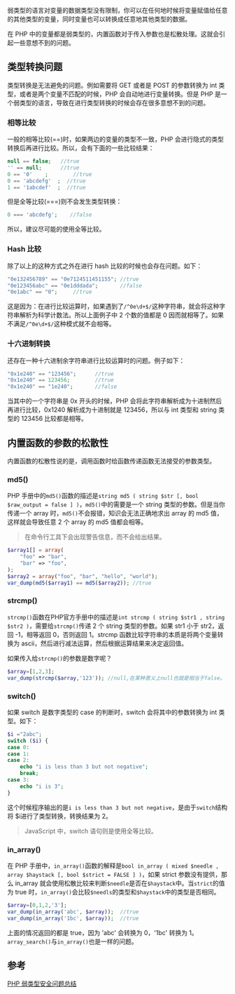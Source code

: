 弱类型的语言对变量的数据类型没有限制，你可以在任何地时候将变量赋值给任意的其他类型的变量，同时变量也可以转换成任意地其他类型的数据。

在 PHP 中的变量都是弱类型的，内置函数对于传入参数也是松散处理。这就会引起一些意想不到的问题。

## 类型转换问题
类型转换是无法避免的问题。例如需要将 GET 或者是 POST 的参数转换为 int 类型，或者是两个变量不匹配的时候，PHP 会自动地进行变量转换。但是 PHP 是一个弱类型的语言，导致在进行类型转换的时候会存在很多意想不到的问题。

### 相等比较
一般的相等比较(==)时，如果两边的变量的类型不一致，PHP 会进行隐式的类型转换后再进行比较。所以，会有下面的一些比较结果：

```php
null == false;   //true
'' == null;      //true
0 == '0'	;        //true
0 == 'abcdefg'	;  //true
1 == '1abcdef'	;  //true
```

但是全等比较(===)则不会发生类型转换：

```php
0 === 'abcdefg';	//false
```

所以，建议尽可能的使用全等比较。

### Hash 比较
除了以上的这种方式之外在进行 hash 比较的时候也会存在问题。如下：

```php
"0e132456789" == "0e7124511451155"; //true
"0e123456abc" == "0e1dddada";       //false
"0e1abc" == "0";     //true
```

这是因为：在进行比较运算时，如果遇到了`/^0e\d+$/`这种字符串，就会将这种字符串解析为科学计数法。所以上面例子中 2 个数的值都是 0 因而就相等了。如果不满足`/^0e\d+$/`这种模式就不会相等。

### 十六进制转换
还存在一种十六进制余字符串进行比较运算时的问题。例子如下：

```php
"0x1e240" == "123456";		//true
"0x1e240" == 123456;		//true
"0x1e240" == "1e240";		//false
```

当其中的一个字符串是 0x 开头的时候，PHP 会将此字符串解析成为十进制然后再进行比较，0x1240 解析成为十进制就是 123456，所以与 int 类型和 string 类型的 123456 比较都是相等。


## 内置函数的参数的松散性
内置函数的松散性说的是，调用函数时给函数传递函数无法接受的参数类型。

### md5()
PHP 手册中的`md5()`函数的描述是`string md5 ( string $str [, bool $raw_output = false ] )`，`md5()`中的需要是一个 string 类型的参数。但是当你传递一个 array 时，`md5()`不会报错，知识会无法正确地求出 array 的 md5 值，这样就会导致任意 2 个 array 的 md5 值都会相等。

> 在命令行工具下会出现警告信息，而不会给出结果。
> 
```php
$array1[] = array(
    "foo" => "bar",
    "bar" => "foo",
);
$array2 = array("foo", "bar", "hello", "world");
var_dump(md5($array1) == md5($array2)); //true
```

### strcmp()
`strcmp()`函数在PHP官方手册中的描述是`int strcmp ( string $str1 , string $str2 )`，需要给`strcmp()`传递 2 个 string 类型的参数。如果 str1 小于 str2，返回 -1，相等返回 0，否则返回 1。strcmp 函数比较字符串的本质是将两个变量转换为 ascii，然后进行减法运算，然后根据运算结果来决定返回值。

如果传入给`strcmp()`的参数是数字呢？

```php
$array=[1,2,3];
var_dump(strcmp($array,'123')); //null,在某种意义上null也就是相当于false。
```

### switch()
如果 switch 是数字类型的 case 的判断时，switch 会将其中的参数转换为 int 类型。如下：

```php
$i ="2abc";
switch ($i) {
case 0:
case 1:
case 2:
    echo "i is less than 3 but not negative";
    break;
case 3:
    echo "i is 3";
}
```

这个时候程序输出的是`i is less than 3 but not negative`，是由于`switch`结构将 $i进行了类型转换，转换结果为 2。

> JavaScript 中，switch 语句则是使用全等比较。

### in_array()
在 PHP 手册中，`in_array()`函数的解释是`bool in_array ( mixed $needle , array $haystack [, bool $strict = FALSE ] )`，如果 strict 参数没有提供，那么 in_array 就会使用松散比较来判断`$needle`是否在`$haystack`中。当`strict`的值为 true 时，`in_array()`会比较`$needls`的类型和`$haystack`中的类型是否相同。

```php
$array=[0,1,2,'3'];
var_dump(in_array('abc', $array));  //true
var_dump(in_array('1bc', $array));  //true
```

上面的情况返回的都是 true，因为 'abc' 会转换为 0，'1bc' 转换为 1。`array_search()`与`in_array()`也是一样的问题。

## 参考
[PHP 弱类型安全问题总结](http://blog.spoock.com/2016/06/25/weakly-typed-security/)




